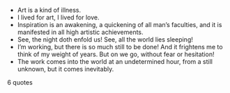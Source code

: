  - Art is a kind of illness.
 - I lived for art, I lived for love.
 - Inspiration is an awakening, a quickening of all man’s faculties, and it is manifested in all high artistic achievements.
 - See, the night doth enfold us! See, all the world lies sleeping!
 - I’m working, but there is so much still to be done! And it frightens me to think of my weight of years. But on we go, without fear or hesitation!
 - The work comes into the world at an undetermined hour, from a still unknown, but it comes inevitably.

6 quotes